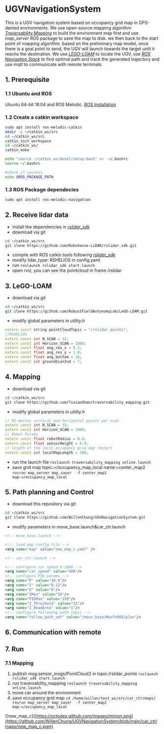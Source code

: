 # UGVNavigationSystem
This is a UGV navigation system based on occupancy grid map in GPS-denied environments. We use open-source mapping algorithm _[Traversability Mapping](https://github.com/TixiaoShan/traversability_mapping)_ to build the environment map first and use _map_server_ ROS package to save the map to disk. we then back to the start point of mapping algorithm. based on the preliminary map model, once there is a goal point to send, the UGV will launch towards the target until it reachs the destination. We use _[LEGO-LOAM](https://github.com/RobustFieldAutonomyLab/LeGO-LOAM)_ to locate the UGV, use _[ROS Navigation Stack](https://wiki.ros.org/navigation)_ to find optimal path and track the  generated trajectory and use _mqtt_ to communicate with remote terminals.

## 1. Prerequisite
### 1.1 Ubuntu and ROS
Ubuntu 64-bit 18.04 and ROS Melodic. [ROS Installation](http://wiki.ros.org/ROS/Installation)
### 1.2 Create a catkin workspace
```sh
sudo apt install ros-melodic-catkin
mkdir -p ~/catkin_ws/src
cd ~/catkin_ws/src
catkin_init_workspace
cd ~/catkin_ws/
catkin_make

echo "source ~/catkin_ws/devel/setup.bash" >>  ~/.bashrc
source ~/.bashrc

#check if success
echo $ROS_PACKAGE_PATH
```
### 1.3 ROS Package dependecies
```sh
sudo apt install ros-melodic-navigation
```
## 2. Receive lidar data
- install the dependencies in _[rslidar_sdk](https://github.com/RoboSense-LiDAR/rslidar_sdk)_
- download via git
```sh
cd ~/catkin_ws/src
git clone https://github.com/RoboSense-LiDAR/rslidar_sdk.git
```
- compile with ROS catkin tools following _[rslidar_sdk](https://github.com/RoboSense-LiDAR/rslidar_sdk)_
- modify lidar_type: RSHELIOS in config.yaml
- run
`roslaunch rslidar_sdk start.launch`
- open rviz, you can see the pointcloud in frame /rslidar

## 3. LeGO-LOAM
- download via git
```sh
cd ~/catkin_ws/src
git clone https://github.com/RobustFieldAutonomyLab/LeGO-LOAM.git
```
- modify global parameters in _utility.h_
```c++
extern const string pointCloudTopic = "/rslidar_points";
//RSHELIOS
extern const int N_SCAN = 32;
extern const int Horizon_SCAN = 1800;
extern const float ang_res_x = 0.2;
extern const float ang_res_y = 1.0;
extern const float ang_bottom = 16;
extern const int groundScanInd = 7;
```
## 4. Mapping
- download via git
```sh
cd ~/catkin_ws/src
git clone https://github.com/TixiaoShan/traversability_mapping.git
```
- modify global parameters in _utility.h_
```c++
// RS-Helios vertical and horizontal points per scan 
extern const int N_SCAN = 32;
extern const int Horizon_SCAN = 1800;
// Robot Params
extern const float robotRadius = 0.6;
extern const float sensorHeight = 0.9;
// length of the local occupancy grid map (meter)
extern const int localMapLength = 300; 
```
- run the launch file
`roslaunch traversability_mapping online.launch`
- save grid map topic:=/occupancy_map_local name:=center_map2
`rosrun map_server map_saver  -f center_map2 map:=/occupancy_map_local`

## 5. Path planning and Control
- download this repository via git
```sh
cd ~/catkin_ws/src
git clone https://github.com/WillenChung/UGVNavigationSystem.git
```
- modify parameters in move_base.launch&car_ctr.launch
```xml
<!-- move_base.launch -->

<!-- load map config file -->
<arg name="map" value="new_map_c.yaml" />
```
```xml
<!-- car_ctr.launch -->

<!-- configure car speed 0-1000 -->
<arg name="car_speed" value="400"/>
<!-- configure PID params -->
<arg name="P" value="10.0"/>
<arg name="I" value="0.12"/>
<arg name="D" value="0"/>
<arg name="IMax" value="50"/>
<arg name="PIDMax" value="150"/>
<arg name="I_Threshold" value="15"/>
<arg name="I_DeadArea" value="1"/>
<!-- configure following path topic -->
<arg name="follow_path_set" value="/move_base/NavfnROS/plan"/>
```
## 6. Communication with remote

## 7. Run
### 7.1 Mapping
1. publish msg:sensor_msgs/PointCloud2 in topic:/rslidar_points
`roslaunch rslidar_sdk start.launch`
2. run traversability_mapping
`roslaunch traversability_mapping online.launch`
3. move car around the environment
4. save occupancy grid map
`cd /home/willen/test_ws/src/car_ctr/maps/
rosrun map_server map_saver  -f center_map2 map:=/occupancy_map_local` 

![new_map_c]([https://octodex.github.com/images/minion.png](https://github.com/WillenChung/UGVNavigationSystem/blob/main/car_ctr/maps/new_map_c.pgm)



